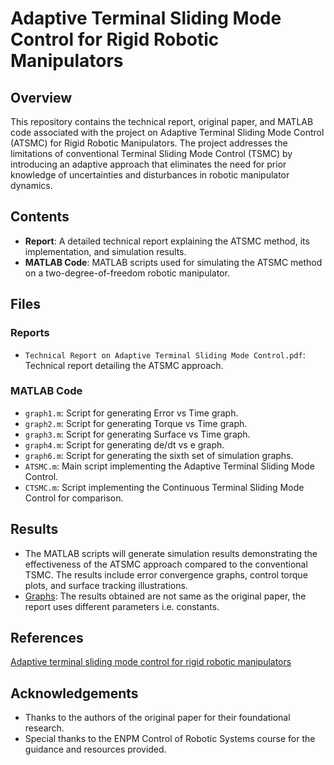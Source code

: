 # Adaptive Terminal Sliding Mode Control for Rigid Robotic Manipulators

## Overview

This repository contains the technical report, original paper, and MATLAB code associated with the project on Adaptive Terminal Sliding Mode Control (ATSMC) for Rigid Robotic Manipulators. The project addresses the limitations of conventional Terminal Sliding Mode Control (TSMC) by introducing an adaptive approach that eliminates the need for prior knowledge of uncertainties and disturbances in robotic manipulator dynamics.

## Contents

- **Report**: A detailed technical report explaining the ATSMC method, its implementation, and simulation results.
- **MATLAB Code**: MATLAB scripts used for simulating the ATSMC method on a two-degree-of-freedom robotic manipulator.

## Files

### Reports

- `Technical Report on Adaptive Terminal Sliding Mode Control.pdf`: Technical report detailing the ATSMC approach.

### MATLAB Code

- `graph1.m`: Script for generating Error vs Time graph.
- `graph2.m`: Script for generating Torque vs Time graph.
- `graph3.m`: Script for generating Surface vs Time graph.
- `graph4.m`: Script for generating de/dt vs e graph.
- `graph6.m`: Script for generating the sixth set of simulation graphs.
- `ATSMC.m`: Main script implementing the Adaptive Terminal Sliding Mode Control.
- `CTSMC.m`: Script implementing the Continuous Terminal Sliding Mode Control for comparison.

## Results

- The MATLAB scripts will generate simulation results demonstrating the effectiveness of the ATSMC approach compared to the conventional TSMC. The results include error convergence graphs, control torque plots, and surface tracking illustrations.
- [Graphs](/Results): The results obtained are not same as the original paper, the report uses different parameters i.e. constants.

## References
[Adaptive terminal sliding mode control for rigid robotic manipulators](https://link.springer.com/article/10.1007/s11633-011-0576-2)

## Acknowledgements 
- Thanks to the authors of the original paper for their foundational research.
- Special thanks to the ENPM Control of Robotic Systems course for the guidance and resources provided.
